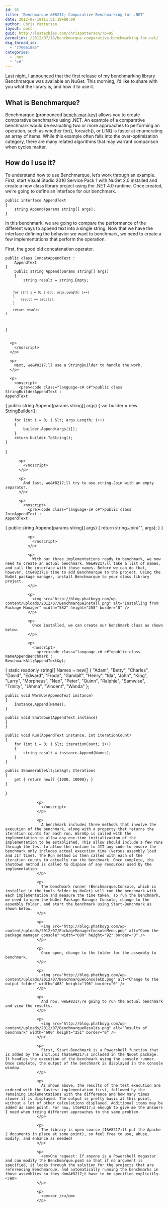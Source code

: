 ```yaml
---
id: 95
title: 'Benchmarque &#8211; Comparative Benchmarking for .NET'
date: 2012-07-18T11:51:19+00:00
author: Chris Patterson
layout: post
guid: http://lostechies.com/chrispatterson/?p=95
permalink: /2012/07/18/benchmarque-comparative-benchmarking-for-net/
dsq_thread_id:
  - "770661885"
categories:
  - .net
  - 'c#'
---
```

Last night, I [announced](https://twitter.com/phatboyg/status/225429499758641152) that the first release of my benchmarking library Benchmarque was available on NuGet. This morning, I&#8217;d like to share with you what the library is, and how it to use it.

## What is Benchmarque?

Benchmarque (pronounced [bench-mar-key](http://www.bizmarkie.com/)) allows you to create comparative benchmarks using .NET. An example of a comparative benchmark would be evaluating two or more approaches to performing an operation, such as whether for(), foreach(), or LINQ is faster at enumerating an array of items. While this example often falls into the over-optimization category, there are many related algorithms that may warrant comparison when cycles matter.

## How do I use it?

To understand how to use Benchmarque, let&#8217;s work through an example. First, start Visual Studio 2010 Service Pack 1 with NuGet 2.0 installed and create a new class library project using the .NET 4.0 runtime. Once created, we&#8217;re going to define an interface for our benchmark.

<noscript>
  <pre><code class="language-c# c#">public interface AppendText
{
    string Append(params string[] args);
}</code></pre>
  
  <p>
    </noscript>
  </p>
  
  <p>
    In this benchmark, we are going to compare the performance of the different ways to append text into a single string. Now that we have the interface defining the behavior we want to benchmark, we need to create a few implementations that perform the operation.
  </p>
  
  <p>
    First, the good old concatenation operator.
  </p>
  
  <p>
    <noscript>
      <pre><code class="language-c# c#">public class ConcatAppendText :
    AppendText
{
    public string Append(params string[] args)
    {
        string result = string.Empty;

        for (int i = 0; i &lt; args.Length; i++)
        {
            result += args[i];
        }

        return result;
    }
}</code></pre>
      
      <p>
        </noscript>
      </p>
      
      <p>
        Next, we&#8217;ll use a StringBuilder to handle the work.
      </p>
      
      <p>
        <noscript>
          <pre><code class="language-c# c#">public class StringBuilderAppendText :
    AppendText
{
    public string Append(params string[] args)
    {
        var builder = new StringBuilder();

        for (int i = 0; i &lt; args.Length; i++)
        {
            builder.Append(args[i]);
        }
        return builder.ToString();
    }
}</code></pre>
          
          <p>
            </noscript>
          </p>
          
          <p>
            And last, we&#8217;ll try to use string.Join with an empty separator.
          </p>
          
          <p>
            <noscript>
              <pre><code class="language-c# c#">public class JoinAppendText :
    AppendText
{
    public string Append(params string[] args)
    {
        return string.Join("", args);
    }
}</code></pre>
              
              <p>
                </noscript>
              </p>
              
              <p>
                With our three implementations ready to benchmark, we now need to create an actual benchmark. We&#8217;ll take a list of names, and call the interface with those names. Before we can do that, however, it&#8217;s time to add Benchmarque to the project. Using the NuGet package manager, install Benchmarque to your class library project.
              </p>
              
              <p>
                <img src="http://blog.phatboyg.com/wp-content/uploads/2012/07/BenchmarqueInstall.png" alt="Installing from Package Manager" width="582" height="258" border="0" />
              </p>
              
              <p>
                Once installed, we can create our benchmark class as shown below.
              </p>
              
              <p>
                <noscript>
                  <pre><code class="language-c# c#">public class NameAppendBenchmark :
    Benchmark&lt;AppendText&gt;
{
    static readonly string[] Names = new[]
        {
            "Adam", "Betty", "Charles", "David",
            "Edward", "Frodo", "Gandalf", "Henry",
            "Ida", "John", "King", "Larry", "Morpheus",
            "Neo", "Peter", "Quinn", "Ralphie", "Samwise",
            "Trinity", "Umma", "Vincent", "Wanda"
        };

    public void WarmUp(AppendText instance)
    {
        instance.Append(Names);
    }

    public void Shutdown(AppendText instance)
    {
    }

    public void Run(AppendText instance, int iterationCount)
    {
        for (int i = 0; i &lt; iterationCount; i++)
        {
            string result = instance.Append(Names);
        }
    }

    public IEnumerable&lt;int&gt; Iterations
    {
        get { return new[] {1000, 10000}; }
    }
}</code></pre>
                  
                  <p>
                    </noscript>
                  </p>
                  
                  <p>
                    A benchmark includes three methods that involve the execution of the benchmark, along with a property that returns the iteration counts for each run. WarmUp is called with the implementation to allow any one-time initialization of the implementation to be established. This allow should include a few runs through the test to allow the runtime to JIT any code to ensure the benchmark only includes actual execution time (versus assembly load and JIT time). The Run method is then called with each of the iteration counts to actually run the benchmark. Once complete, the Shutdown method is called to dispose of any resources used by the implementation.
                  </p>
                  
                  <p>
                    The benchmark runner (Benchmarque.Console, which is installed in the tools folder by NuGet) will run the benchmark with each implementation and measure the time taken. To run the benchmark, we need to open the NuGet Package Manager Console, change to the assembly folder, and start the benchmark using Start-Benchmark as shown below.
                  </p>
                  
                  <p>
                    <img src="http://blog.phatboyg.com/wp-content/uploads/2012/07/PackageManagerConsoleMenu.png" alt="Open the package manager console" width="600" height="92" border="0" />
                  </p>
                  
                  <p>
                    Once open, change to the folder for the assembly to benchmark.
                  </p>
                  
                  <p>
                    <img src="http://blog.phatboyg.com/wp-content/uploads/2012/07/BenchmarqueConsoleCD.png" alt="Change to the output folder" width="463" height="196" border="0" />
                  </p>
                  
                  <p>
                    And now, we&#8217;re going to run the actual benchmark and view the results.
                  </p>
                  
                  <p>
                    <img src="http://blog.phatboyg.com/wp-content/uploads/2012/07/BenchmarqueResults.png" alt="Results of benchmark" width="600" height="251" border="0" />
                  </p>
                  
                  <p>
                    First, Start-Benchmark is a Powershell function that is added by the init.ps1 that&#8217;s included in the NuGet package. It handles the execution of the benchmark using the console runner. Once complete, the output of the benchmark is displayed in the console window.
                  </p>
                  
                  <p>
                    As shown above, the results of the test execution are ordered with the fastest implementation first, followed by the remaining implementations with the difference and how many times slower it is displayed. The output is pretty basic at this point, without a lot of other calculations displayed. Additional items may be added as some point. For now, it&#8217;s enough to give me the answers I need when trying different approaches to the same problem.
                  </p>
                  
                  <p>
                    The library is open source (I&#8217;ll put the Apache 2 documents in place at some point), so feel free to use, abuse, modify, and enhance as needed! 
                  </p>
                  
                  <p>
                    <em>One request: If anyone is a Powershell megastar and can modify the Benchmarque.psm1 so that if no argument is specified, it looks through the solution for the projects that are referencing Benchmarque, and automatically running the benchmarks in those assemblies so they don&#8217;t have to be specified explicitly.</em>
                  </p>
                  
                  <p>
                    <em><br /></em>
                  </p>